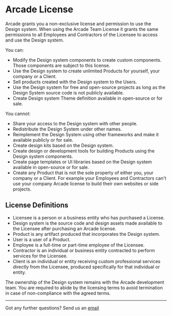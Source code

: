 # Arcade License

Arcade grants you a non-exclusive license and permission to use the Design system.
When using the Arcade Team License it grants the same permissions to all Employees and Contractors of the Licensee to access and use the Design system.

You can:
- Modify the Design system components to create custom components. Those components are subject to this license.
- Use the Design system to create unlimited Products for yourself, your company or a Client.
- Sell products created with the Design system to the Users.
- Use the Design system for free and open-source projects as long as the Design System source code is not publicly available.
- Create Design system Theme definition available in open-source or for sale.

You cannot:
- Share your access to the Design system with other people.
- Redistribute the Design System under other names.
- Reimplement the Design System using other frameworks and make it available publicly or for sale.
- Create design kits based on the Design system.
- Create design or development tools for building Products using the Design system components.
- Create page templates or UI libraries based on the Design system available in open-source or for sale.
- Create any Product that is not the sole property of either you, your company or a Client. For example your Employees and Contractors can't use your company Arcade license to build their own websites or side projects.

## License Definitions

- Licensee is a person or a business entity who has purchased a License.
- Design system is the source code and design assets made available to the Licensee after purchasing an Arcade license.
- Product is any artifact produced that incorporates the Design system.
- User is a user of a Product.
- Employee is a full-time or part-time employee of the Licensee.
- Contractor is an individual or business entity contracted to perform services for the Licensee.
- Client is an individual or entity receiving custom professional services directly from the Licensee, produced specifically for that individual or entity.

The ownership of the Design system remains with the Arcade development team. 
You are required to abide by the licensing terms to avoid termination in case of non-compliance with the agreed terms.

---

Got any further questions? Send us an [email](mailto:blv.dmitry@gmail.com)

